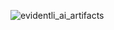 ![evidentli_ai_artifacts](https://github.com/user-attachments/assets/a759080d-2e18-43ab-b930-68b5e9425f90)
